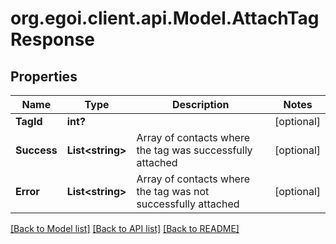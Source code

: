 # org.egoi.client.api.Model.AttachTagResponse
## Properties

Name | Type | Description | Notes
------------ | ------------- | ------------- | -------------
**TagId** | **int?** |  | [optional] 
**Success** | **List&lt;string&gt;** | Array of contacts where the tag was successfully attached | [optional] 
**Error** | **List&lt;string&gt;** | Array of contacts where the tag was not successfully attached | [optional] 

[[Back to Model list]](../README.md#documentation-for-models) [[Back to API list]](../README.md#documentation-for-api-endpoints) [[Back to README]](../README.md)

